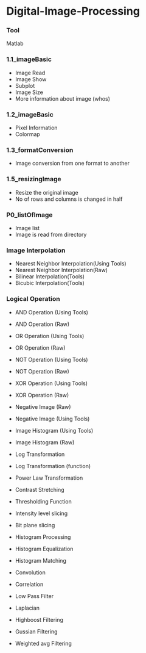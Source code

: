 # Digital-Image-Processing
### Tool 
  Matlab
### 1.1_imageBasic
- Image Read
- Image Show
- Subplot
- Image Size
- More information about image (whos)

### 1.2_imageBasic
- Pixel Information
- Colormap

### 1.3_formatConversion
- Image conversion from one format to another

### 1.5_resizingImage
- Resize the original image
- No of rows and columns is changed in half

### P0_listOfImage
 - Image list
 - Image is read from directory
 
### Image Interpolation
 - Nearest Neighbor Interpolation(Using Tools)
 - Nearest Neighbor Interpolation(Raw)
 - Bilinear Interpolation(Tools)
 - Bicubic Interpolation(Tools)

### Logical Operation
- AND Operation (Using Tools)
- AND Operation (Raw)
- OR Operation (Using Tools)
- OR Operation (Raw)
- NOT Operation (Using Tools)
- NOT Operation (Raw)
- XOR Operation (Using Tools)
- XOR Operation (Raw)

- Negative Image (Raw)
- Negative Image (Using Tools)
- Image Histogram (Using Tools)
- Image Histogram (Raw)
- Log Transformation
- Log Transformation (function)
- Power Law Transformation
- Contrast Stretching
- Thresholding Function
- Intensity level slicing
- Bit plane slicing
- Histogram Processing
- Histogram Equalization
- Histogram Matching
- Convolution
- Correlation
- Low Pass Filter
- Laplacian
- Highboost Filtering
- Gussian Filtering
- Weighted avg Filtering
